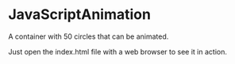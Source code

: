 # JavaScriptAnimation
A container with 50 circles that can be animated.

Just open the index.html file with a web browser to see it in action.
